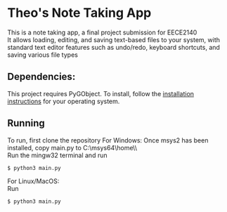# Theo's Note Taking App 
This is a note taking app, a final project submission for EECE2140  
It allows loading, editing, and saving text-based files to your system, with standard text editor features such as undo/redo, keyboard shortcuts, and saving various file types

## Dependencies:
This project requires PyGObject. To install, follow the [installation instructions](https://gnome.pages.gitlab.gnome.org/pygobject/getting_started.html) for your operating system.

## Running
To run, first clone the repository 
For Windows:
Once msys2 has been installed, copy main.py to C:\msys64\home\\<username>\  
Run the mingw32 terminal and run 
```
$ python3 main.py
```
For Linux/MacOS:  
Run
```
$ python3 main.py
```
